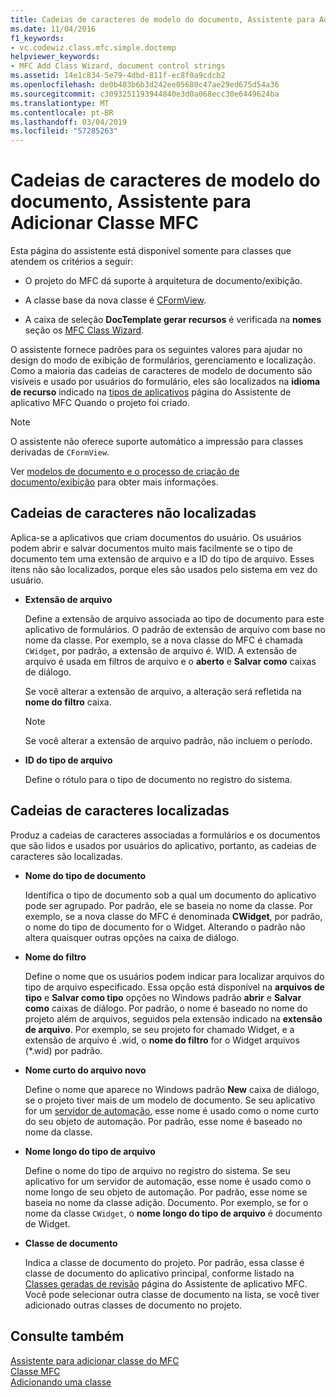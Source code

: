 ```yaml
---
title: Cadeias de caracteres de modelo do documento, Assistente para Adicionar Classe MFC
ms.date: 11/04/2016
f1_keywords:
- vc.codewiz.class.mfc.simple.doctemp
helpviewer_keywords:
- MFC Add Class Wizard, document control strings
ms.assetid: 14e1c834-5e79-4dbd-811f-ec8f0a9cdcb2
ms.openlocfilehash: de0b483b6b3d242ee05680c47ae29ed675d54a36
ms.sourcegitcommit: c3093251193944840e3d0a068ecc30e6449624ba
ms.translationtype: MT
ms.contentlocale: pt-BR
ms.lasthandoff: 03/04/2019
ms.locfileid: "57285263"
---
```

# <a name="document-template-strings-mfc-add-class-wizard"></a>Cadeias de caracteres de modelo do documento, Assistente para Adicionar Classe MFC

Esta página do assistente está disponível somente para classes que atendem os critérios a seguir:

- O projeto do MFC dá suporte à arquitetura de documento/exibição.

- A classe base da nova classe é [CFormView](../../mfc/reference/cformview-class.md).

- A caixa de seleção **DocTemplate gerar recursos** é verificada na **nomes** seção os [MFC Class Wizard](../../mfc/reference/mfc-add-class-wizard.md).

O assistente fornece padrões para os seguintes valores para ajudar no design do modo de exibição de formulários, gerenciamento e localização. Como a maioria das cadeias de caracteres de modelo de documento são visíveis e usado por usuários do formulário, eles são localizados na **idioma de recurso** indicado na [tipos de aplicativos](../../mfc/reference/application-type-mfc-application-wizard.md) página do Assistente de aplicativo MFC Quando o projeto foi criado.

> [!NOTE]
>  O assistente não oferece suporte automático a impressão para classes derivadas de `CFormView`.

Ver [modelos de documento e o processo de criação de documento/exibição](../../mfc/document-templates-and-the-document-view-creation-process.md) para obter mais informações.

## <a name="nonlocalized-strings"></a>Cadeias de caracteres não localizadas

Aplica-se a aplicativos que criam documentos do usuário. Os usuários podem abrir e salvar documentos muito mais facilmente se o tipo de documento tem uma extensão de arquivo e a ID do tipo de arquivo. Esses itens não são localizados, porque eles são usados pelo sistema em vez do usuário.

- **Extensão de arquivo**

   Define a extensão de arquivo associada ao tipo de documento para este aplicativo de formulários. O padrão de extensão de arquivo com base no nome da classe. Por exemplo, se a nova classe do MFC é chamada `CWidget`, por padrão, a extensão de arquivo é. WID. A extensão de arquivo é usada em filtros de arquivo e o **aberto** e **Salvar como** caixas de diálogo.

   Se você alterar a extensão de arquivo, a alteração será refletida na **nome do filtro** caixa.

   > [!NOTE]
   > Se você alterar a extensão de arquivo padrão, não incluem o período.

- **ID do tipo de arquivo**

   Define o rótulo para o tipo de documento no registro do sistema.

## <a name="localized-strings"></a>Cadeias de caracteres localizadas

Produz a cadeias de caracteres associadas a formulários e os documentos que são lidos e usados por usuários do aplicativo, portanto, as cadeias de caracteres são localizadas.

- **Nome do tipo de documento**

   Identifica o tipo de documento sob a qual um documento do aplicativo pode ser agrupado. Por padrão, ele se baseia no nome da classe. Por exemplo, se a nova classe do MFC é denominada **CWidget**, por padrão, o nome do tipo de documento for o Widget. Alterando o padrão não altera quaisquer outras opções na caixa de diálogo.

- **Nome do filtro**

   Define o nome que os usuários podem indicar para localizar arquivos do tipo de arquivo especificado. Essa opção está disponível na **arquivos de tipo** e **Salvar como tipo** opções no Windows padrão **abrir** e **Salvar como** caixas de diálogo. Por padrão, o nome é baseado no nome do projeto além de arquivos, seguidos pela extensão indicado na **extensão de arquivo**. Por exemplo, se seu projeto for chamado Widget, e a extensão de arquivo é .wid, o **nome do filtro** for o Widget arquivos (*.wid) por padrão.

- **Nome curto do arquivo novo**

   Define o nome que aparece no Windows padrão **New** caixa de diálogo, se o projeto tiver mais de um modelo de documento. Se seu aplicativo for um [servidor de automação](../../mfc/automation-servers.md), esse nome é usado como o nome curto do seu objeto de automação. Por padrão, esse nome é baseado no nome da classe.

- **Nome longo do tipo de arquivo**

   Define o nome do tipo de arquivo no registro do sistema. Se seu aplicativo for um servidor de automação, esse nome é usado como o nome longo de seu objeto de automação. Por padrão, esse nome se baseia no nome da classe adição. Documento. Por exemplo, se for o nome da classe `CWidget`, o **nome longo do tipo de arquivo** é documento de Widget.

- **Classe de documento**

   Indica a classe de documento do projeto. Por padrão, essa classe é classe de documento do aplicativo principal, conforme listado na [Classes geradas de revisão](../../mfc/reference/generated-classes-mfc-application-wizard.md) página do Assistente de aplicativo MFC. Você pode selecionar outra classe de documento na lista, se você tiver adicionado outras classes de documento no projeto.

## <a name="see-also"></a>Consulte também

[Assistente para adicionar classe do MFC](../../mfc/reference/mfc-add-class-wizard.md)<br/>
[Classe MFC](../../mfc/reference/adding-an-mfc-class.md)<br/>
[Adicionando uma classe](../../ide/adding-a-class-visual-cpp.md)
